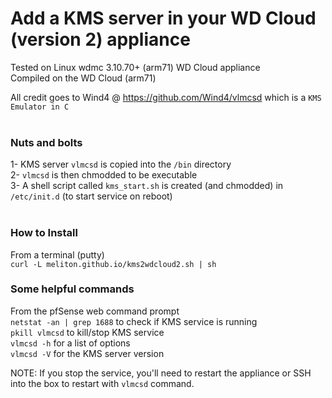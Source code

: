 # Add a KMS server in your WD Cloud (version 2) appliance

Tested on Linux wdmc 3.10.70+ (arm71) WD Cloud appliance<br>
Compiled on the WD Cloud (arm71)<br>

All credit goes to Wind4 @ https://github.com/Wind4/vlmcsd which is a `KMS Emulator in C` <br><br>

### Nuts and bolts
1- KMS server `vlmcsd` is copied into the `/bin` directory <br>
2- `vlmcsd` is then chmodded to be executable <br>
3- A shell script called `kms_start.sh` is created (and chmodded) in `/etc/init.d` (to start service on reboot)<br><br>

### How to Install
From a terminal (putty)<br>
`curl -L meliton.github.io/kms2wdcloud2.sh | sh` <br>


### Some helpful commands
From the pfSense web command prompt<br>
`netstat -an | grep 1688` to check if KMS service is running <br>
`pkill vlmcsd` to kill/stop KMS service <br>
`vlmcsd -h` for a list of options <br>
`vlmcsd -V` for the KMS server version <br>

NOTE: If you stop the service, you'll need to restart the appliance or SSH into the box to restart with `vlmcsd` command. <br>
